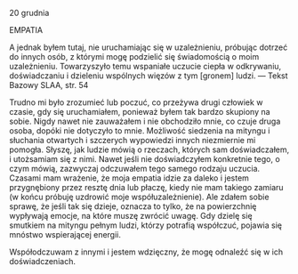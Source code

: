 20 grudnia

EMPATIA

 A jednak byłem tutaj, nie uruchamiając się w uzależnieniu, próbując dotrzeć do innych osób, z którymi mogę podzielić się świadomością o moim uzależnieniu. Towarzyszyło temu wspaniałe uczucie ciepła w odkrywaniu, doświadczaniu i dzieleniu wspólnych więzów z tym [gronem] ludzi. — Tekst Bazowy SLAA, str. 54

 Trudno mi było zrozumieć lub poczuć, co przeżywa drugi człowiek w czasie, gdy się uruchamiałem, ponieważ byłem tak bardzo skupiony na sobie. Nigdy nawet nie zauważałem i nie obchodziło mnie, co czuje druga osoba, dopóki nie dotyczyło to mnie. Możliwość siedzenia na mityngu i słuchania otwartych i szczerych wypowiedzi innych niezmiernie mi pomogła. Słyszę, jak ludzie mówią o rzeczach, których sam doświadczałem, i utożsamiam się z nimi. Nawet jeśli nie doświadczyłem konkretnie tego, o czym mówią, zazwyczaj odczuwałem tego samego rodzaju uczucia. Czasami mam wrażenie, że moja empatia idzie za daleko i jestem przygnębiony przez resztę dnia lub płaczę, kiedy nie mam takiego zamiaru (w końcu próbuję uzdrowić moje współuzależnienie). Ale zdałem sobie sprawę, że jeśli tak się dzieje, oznacza to tylko, że na powierzchnię wypływają emocje, na które muszę zwrócić uwagę. Gdy dzielę się smutkiem na mityngu pełnym ludzi, którzy potrafią współczuć, pojawia się mnóstwo wspierającej energii.

 Współodczuwam z innymi i jestem wdzięczny, że mogę odnaleźć się w ich doświadczeniach.
